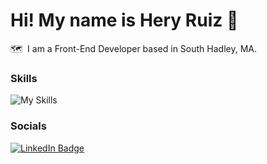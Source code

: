 Hi! My name is Hery Ruiz 👋
========================================================================================================================================

🗺️  I am a Front-End Developer based in South Hadley, MA.
<br/>
### Skills

![My Skills](https://skillicons.dev/icons?i=html,css,js,ts,react,tailwind,figma)
<br/>

### Socials

<div id="badges">
  <a href="https://www.linkedin.com/in/heryruizdev/">
    <img src="https://img.shields.io/badge/LinkedIn-blue?style=for-the-badge&logo=linkedin&logoColor=white" alt="LinkedIn Badge"/>
  </a>
</div>

